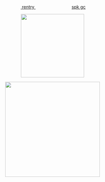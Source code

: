 <div align="center"> ‎‎‎ ‎<a href="https://rentry.co/idiotsinlove"> rentry </a>   ‎ ‎‎‎ ‎‎ ‎‎  ‎ ‎‎‎ ‎‎ ‎‎     ‎ ‎‎‎‎ ‎‎‎ ‎‎ ‎‎   ‎ ‎‎‎‎‎  ‎‎ ‎‎   ‎ ‎‎‎ ‎‎ ‎‎   ‎ ‎‎‎ ‎‎ ‎‎ ‎ ‎ ‎‎ ‎‎ <a href="https://rentry.co/spky"> spk gc</a>   
 </div> 


<p align="center"> <img src="https://i.postimg.cc/X7PpbKbh/image-2025-03-01-200146093.png" width=200> </p>
<p align="center"> 
 
<p align="center"> <a href="https://github.com/kittinan/spotify-github-profile"><img src="https://spotify-github-profile.kittinanx.com/api/view?uid=vp0l8no3f2w2gwvtee007igpn&cover_image=true&theme=novatorem&show_offline=false&background_color=121212&interchange=true&bar_color=4e98b1&bar_color_cover=false" width=300 ></a> </p>
